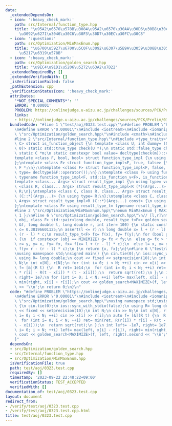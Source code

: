 ```yaml
---
data:
  _extendedDependsOn:
  - icon: ':heavy_check_mark:'
    path: src/Internal/function_type.hpp
    title: "\u95A2\u6570\u578B\u3084\u95A2\u6570\u30AA\u30D6\u30B8\u30A7\u30AF\u30C8\
      \u3092\u6271\u3046\u30C6\u30F3\u30D7\u30EC\u30FC\u30C8"
  - icon: ':question:'
    path: src/Optimization/MinMaxEnum.hpp
    title: "\u6700\u5927\u6700\u5C0F\u3092\u6307\u5B9A\u3059\u308B\u305F\u3081\u306E\
      \u5217\u6319\u578B"
  - icon: ':heavy_check_mark:'
    path: src/Optimization/golden_search.hpp
    title: "\u9EC4\u91D1\u5206\u5272\u63A2\u7D22"
  _extendedRequiredBy: []
  _extendedVerifiedWith: []
  _isVerificationFailed: false
  _pathExtension: cpp
  _verificationStatusIcon: ':heavy_check_mark:'
  attributes:
    '*NOT_SPECIAL_COMMENTS*': ''
    ERROR: '0.00001'
    PROBLEM: https://onlinejudge.u-aizu.ac.jp/challenges/sources/PCK/Prelim/0323
    links:
    - https://onlinejudge.u-aizu.ac.jp/challenges/sources/PCK/Prelim/0323
  bundledCode: "#line 1 \"test/aoj/0323.test.cpp\"\n#define PROBLEM \"https://onlinejudge.u-aizu.ac.jp/challenges/sources/PCK/Prelim/0323\"\
    \n#define ERROR \"0.00001\"\n#include <iostream>\n#include <iomanip>\n#line 2\
    \ \"src/Optimization/golden_search.hpp\"\n#include <cmath>\n#include <cassert>\n\
    #line 2 \"src/Internal/function_type.hpp\"\n#include <type_traits>\ntemplate <class\
    \ C> struct is_function_object {\n template <class U, int dummy= (&U::operator(),\
    \ 0)> static std::true_type check(U *);\n static std::false_type check(...);\n\
    \ static C *m;\n static constexpr bool value= decltype(check(m))::value;\n};\n\
    template <class F, bool, bool> struct function_type_impl {\n using type= void;\n\
    };\ntemplate <class F> struct function_type_impl<F, true, false> {\n using type=\
    \ F *;\n};\ntemplate <class F> struct function_type_impl<F, false, true> {\n using\
    \ type= decltype(&F::operator());\n};\ntemplate <class F> using function_type_t=\
    \ typename function_type_impl<F, std::is_function_v<F>, is_function_object<F>::value>::type;\n\
    template <class... Args> struct result_type_impl {\n using type= void;\n};\ntemplate\
    \ <class R, class... Args> struct result_type_impl<R (*)(Args...)> {\n using type=\
    \ R;\n};\ntemplate <class C, class R, class... Args> struct result_type_impl<R\
    \ (C::*)(Args...)> {\n using type= R;\n};\ntemplate <class C, class R, class...\
    \ Args> struct result_type_impl<R (C::*)(Args...) const> {\n using type= R;\n\
    };\ntemplate <class F> using result_type_t= typename result_type_impl<function_type_t<F>>::type;\n\
    #line 2 \"src/Optimization/MinMaxEnum.hpp\"\nenum MinMaxEnum { MAXIMIZE= -1, MINIMIZE=\
    \ 1 };\n#line 6 \"src/Optimization/golden_search.hpp\"\n// [l,r]\ntemplate <MinMaxEnum\
    \ obj, class F> std::pair<long double, result_type_t<F>> golden_search(const F\
    \ &f, long double l, long double r, int iter= 100) {\n static constexpr long double\
    \ c= 0.38196601125;\n assert(l <= r);\n long double x= l + (r - l) * c, y= r -\
    \ (r - l) * c;\n result_type_t<F> fx= f(x), fy= f(y);\n for (bool g; iter--;)\
    \ {\n  if constexpr (obj == MINIMIZE) g= fx < fy;\n  else g= fx > fy;\n  if (g)\
    \ r= y, y= x, fy= fx, fx= f(x= l + (r - l) * c);\n  else l= x, x= y, fx= fy, fy=\
    \ f(y= r - (r - l) * c);\n }\n return {x, fx};\n}\n#line 6 \"test/aoj/0323.test.cpp\"\
    \nusing namespace std;\nsigned main() {\n cin.tie(0);\n ios::sync_with_stdio(false);\n\
    \ using R= long double;\n cout << fixed << setprecision(10);\n int N;\n cin >>\
    \ N;\n int x[N], r[N];\n for (int i= 0; i < N; ++i) cin >> x[i] >> r[i];\n auto\
    \ f= [&](R t) {\n  R ret= 1e14;\n  for (int i= 0; i < N; ++i) ret= min(ret, R(r[i])\
    \ * r[i] - R(t - x[i]) * (t - x[i]));\n  return sqrt(ret);\n };\n int left= -1e7,\
    \ right= 1e7;\n for (int i= 0; i < N; ++i) left= max(left, x[i] - r[i]), right=\
    \ min(right, x[i] + r[i]);\n cout << golden_search<MAXIMIZE>(f, left, right).second\
    \ << '\\n';\n return 0;\n}\n"
  code: "#define PROBLEM \"https://onlinejudge.u-aizu.ac.jp/challenges/sources/PCK/Prelim/0323\"\
    \n#define ERROR \"0.00001\"\n#include <iostream>\n#include <iomanip>\n#include\
    \ \"src/Optimization/golden_search.hpp\"\nusing namespace std;\nsigned main()\
    \ {\n cin.tie(0);\n ios::sync_with_stdio(false);\n using R= long double;\n cout\
    \ << fixed << setprecision(10);\n int N;\n cin >> N;\n int x[N], r[N];\n for (int\
    \ i= 0; i < N; ++i) cin >> x[i] >> r[i];\n auto f= [&](R t) {\n  R ret= 1e14;\n\
    \  for (int i= 0; i < N; ++i) ret= min(ret, R(r[i]) * r[i] - R(t - x[i]) * (t\
    \ - x[i]));\n  return sqrt(ret);\n };\n int left= -1e7, right= 1e7;\n for (int\
    \ i= 0; i < N; ++i) left= max(left, x[i] - r[i]), right= min(right, x[i] + r[i]);\n\
    \ cout << golden_search<MAXIMIZE>(f, left, right).second << '\\n';\n return 0;\n\
    }"
  dependsOn:
  - src/Optimization/golden_search.hpp
  - src/Internal/function_type.hpp
  - src/Optimization/MinMaxEnum.hpp
  isVerificationFile: true
  path: test/aoj/0323.test.cpp
  requiredBy: []
  timestamp: '2023-09-22 22:48:22+09:00'
  verificationStatus: TEST_ACCEPTED
  verifiedWith: []
documentation_of: test/aoj/0323.test.cpp
layout: document
redirect_from:
- /verify/test/aoj/0323.test.cpp
- /verify/test/aoj/0323.test.cpp.html
title: test/aoj/0323.test.cpp
---
```

